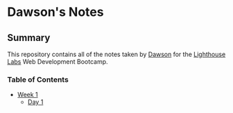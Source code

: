 # Dawson's Notes

## Summary

This repository contains all of the notes taken by [Dawson](https://github.com/Anarchonist7) for the [Lighthouse Labs](https://www.lighthouselabs.ca/?gclid=EAIaIQobChMI7Ze0tuWa3gIVha_sCh3q2gL5EAAYASAAEgK1cvD_BwE) Web Development Bootcamp.

### Table of Contents

* [Week 1](/Week_1)
  * [Day 1](/Week_1/Day_1)
